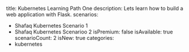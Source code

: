 title: Kubernetes Learning Path One
description: Lets learn how to build a web application with Flask.
scenarios: 
  - Shafaq Kubernetes Scenario 1
  - Shafaq Kubernetes Scenarioo 2
isPremium: false
isAvailable: true
scenarioCount: 2
isNew: true
categories: 
  - kubernetes

